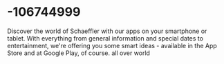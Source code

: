 # -106744999
Discover the world of Schaeffler with our apps on your smartphone or tablet. With everything from general information and special dates to entertainment, we're offering you some smart ideas - available in the App Store and at Google Play, of course. all over world
